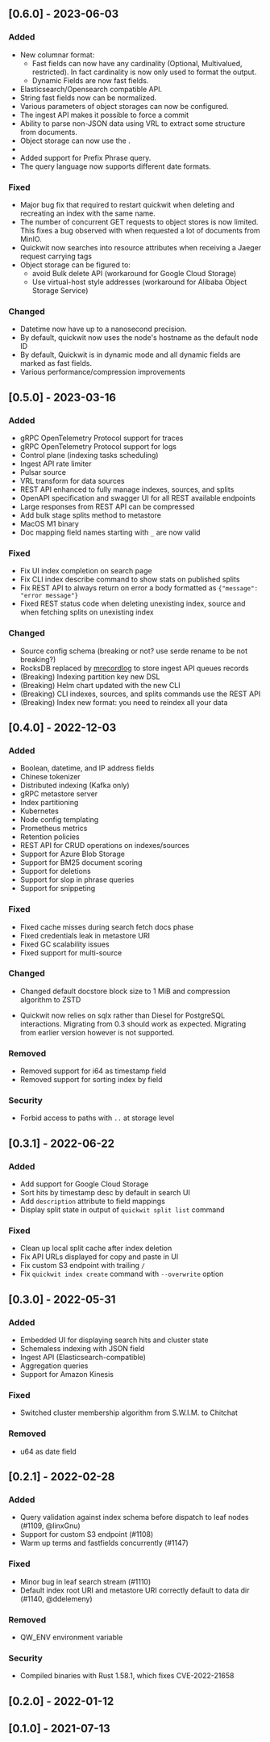<!--
# Changelog
All notable changes to this project will be documented in this file.

The format is based on [Keep a Changelog](https://keepachangelog.com/en/1.0.0/),
and this project adheres to [Semantic Versioning](https://semver.org/spec/v2.0.0.html).

## [Unreleased]

### Added

### Fixed
- (Jaeger) Query resource attributes when Jaeger request carries tags

### Changed

### Deprecated

### Removed

### Security

--->

## [0.6.0] - 2023-06-03

### Added
- New columnar format:
    - Fast fields can now have any cardinality (Optional, Multivalued, restricted). In fact cardinality is now only used to format the output.
    - Dynamic Fields are now fast fields.
- Elasticsearch/Opensearch compatible API.
- String fast fields now can be normalized.
- Various parameters of object storages can now be configured.
- The ingest API makes it possible to force a commit
- Ability to parse non-JSON data using VRL to extract some structure from documents.
- Object storage can now use the .
- <Aggregation additions>
- Added support for Prefix Phrase query.
- The query language now supports different date formats.

### Fixed
- Major bug fix that required to restart quickwit when deleting and recreating an index with the same name.
- The number of concurrent GET requests to object stores is now limited. This fixes a bug observed with when requested a lot of documents from MinIO.
- Quickwit now searches into resource attributes when receiving a Jaeger request carrying tags
- Object storage can be figured to:
    - avoid Bulk delete API (workaround for Google Cloud Storage)
    - Use virtual-host style addresses (workaround for Alibaba Object Storage Service)

### Changed
- Datetime now have up to a nanosecond precision.
- By default, quickwit now uses the node's hostname as the default node ID
- By default, Quickwit is in dynamic mode and all dynamic fields are marked as fast fields.
- Various performance/compression improvements

## [0.5.0] - 2023-03-16

### Added
- gRPC OpenTelemetry Protocol support for traces
- gRPC OpenTelemetry Protocol support for logs
- Control plane (indexing tasks scheduling)
- Ingest API rate limiter
- Pulsar source
- VRL transform for data sources
- REST API enhanced to fully manage indexes, sources, and splits
- OpenAPI specification and swagger UI for all REST available endpoints
- Large responses from REST API can be compressed
- Add bulk stage splits method to metastore
- MacOS M1 binary
- Doc mapping field names starting with `_` are now valid

### Fixed
- Fix UI index completion on search page
- Fix CLI index describe command to show stats on published splits
- Fix REST API to always return on error a body formatted as `{"message": "error message"}`
- Fixed REST status code when deleting unexisting index, source and when fetching splits on unexisting index

### Changed
- Source config schema (breaking or not? use serde rename to be not breaking?)
- RocksDB replaced by [mrecordlog](https://github.com/quickwit-oss/mrecordlog) to store ingest API queues records
- (Breaking) Indexing partition key new DSL
- (Breaking) Helm chart updated with the new CLI
- (Breaking) CLI indexes, sources, and splits commands use the REST API
- (Breaking) Index new format: you need to reindex all your data

## [0.4.0] - 2022-12-03

### Added
- Boolean, datetime, and IP address fields
- Chinese tokenizer
- Distributed indexing (Kafka only)
- gRPC metastore server
- Index partitioning
- Kubernetes
- Node config templating
- Prometheus metrics
- Retention policies
- REST API for CRUD operations on indexes/sources
- Support for Azure Blob Storage
- Support for BM25 document scoring
- Support for deletions
- Support for slop in phrase queries
- Support for snippeting

### Fixed
- Fixed cache misses during search fetch docs phase
- Fixed credentials leak in metastore URI
- Fixed GC scalability issues
- Fixed support for multi-source

### Changed
- Changed default docstore block size to 1 MiB and compression algorithm to ZSTD

- Quickwit now relies on sqlx rather than Diesel for PostgreSQL interactions.
Migrating from 0.3 should work as expected. Migrating from earlier version however is
not supported.

### Removed
- Removed support for i64 as timestamp field
- Removed support for sorting index by field

### Security
- Forbid access to paths with `..` at storage level

## [0.3.1] - 2022-06-22

### Added
- Add support for Google Cloud Storage
- Sort hits by timestamp desc by default in search UI
- Add `description` attribute to field mappings
- Display split state in output of `quickwit split list` command

### Fixed
- Clean up local split cache after index deletion
- Fix API URLs displayed for copy and paste in UI
- Fix custom S3 endpoint with trailing `/`
- Fix `quickwit index create` command with `--overwrite` option

## [0.3.0] - 2022-05-31

### Added
- Embedded UI for displaying search hits and cluster state
- Schemaless indexing with JSON field
- Ingest API (Elasticsearch-compatible)
- Aggregation queries
- Support for Amazon Kinesis

### Fixed
- Switched cluster membership algorithm from S.W.I.M. to Chitchat

### Removed
- u64 as date field

## [0.2.1] - 2022-02-28

### Added
- Query validation against index schema before dispatch to leaf nodes (#1109, @linxGnu)
- Support for custom S3 endpoint (#1108)
- Warm up terms and fastfields concurrently (#1147)

### Fixed
- Minor bug in leaf search stream (#1110)
- Default index root URI and metastore URI correctly default to data dir (#1140, @ddelemeny)

### Removed
- QW_ENV environment variable

### Security
- Compiled binaries with Rust 1.58.1, which fixes CVE-2022-21658

## [0.2.0] - 2022-01-12

## [0.1.0] - 2021-07-13
